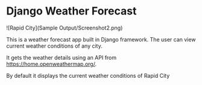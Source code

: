# Django Weather Forecast

![Rapid City](Sample Output/Screenshot2.png)

This is a weather forecast app built in Django framework. The user can view current weather conditions of any city.

It gets the weather details using an API from https://home.openweathermap.org/.

By default it displays the current weather conditions of Rapid City













